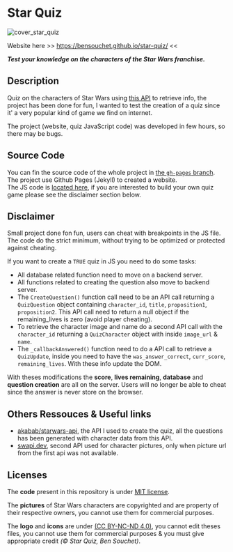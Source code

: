 # Star Quiz

![cover_star_quiz](https://user-images.githubusercontent.com/17025808/158056883-2e9fb605-18d5-4970-ad2b-8fa9d4d89c50.png)

Website here >> https://bensouchet.github.io/star-quiz/ <<

***Test your knowledge on the characters of the Star Wars franchise.***

## Description

Quiz on the characters of Star Wars using [this API](https://github.com/akabab/starwars-api) to retrieve info, the project has been done for fun, I wanted to test the creation of a quiz since it' a very popular kind of game we find on internet.

The project (website, quiz JavaScript code) was developed in few hours, so there may be bugs.

## Source Code

You can fin the source code of the whole project in [the `gh-pages` branch](https://github.com/BenSouchet/star-quiz/tree/gh-pages).  
The project use Github Pages (Jekyll) to created a website.  
The JS code is [located here](https://github.com/BenSouchet/star-quiz/blob/gh-pages/assets/js/main.js), if you are interested to build your own quiz game please see the disclaimer section below.

## Disclaimer

Small project done fon fun, users can cheat with breakpoints in the JS file. The code do the strict minimum, without trying to be optimized or protected against cheating.

If you want to create a `TRUE` quiz in JS you need to do some tasks:
 - All database related function need to move on a backend server.
 - All functions related to creating the question also move to backend server.
 - The `CreateQuestion()` function call need to be an API call returning a `QuizQuestion` object containing `character_id`, `title`, `proposition1`, `proposition2`. This API call need to return a null object if the remaining_lives is zero (avoid player cheating).
 - To retrieve the character image and name do a second API call with the `character_id` returning a `QuizCharacter` object with inside `image_url` & `name`.
 - The `_callbackAnswered()` function need to do a API call to retrieve a `QuizUpdate`, inside you need to have the `was_answer_correct`, `curr_score`, `remaining_lives`. With these info update the DOM.

With theses modifications the **score**, **lives remaining**, **database** and **question creation** are all on the server. Users will no longer be able to cheat since the answer is never store on the browser.

## Others Ressouces & Useful links

 - [akabab/starwars-api](https://github.com/akabab/starwars-api), the API I used to create the quiz, all the questions has been generated with character data from this API. 
 - [swapi.dev](https://swapi.dev/), second API used for character pictures, only when picture url from the first api was not available.

## Licenses

The **code** present in this repository is under [MIT license](https://github.com/BenSouchet/star-quiz/blob/main/LICENSE).

The **pictures** of Star Wars characters are copyrighted and are property of their respective owners,  you cannot use them for commercial purposes.

The **logo** and **icons** are under [(CC BY-NC-ND 4.0)](https://creativecommons.org/licenses/by-nc-nd/4.0/), you cannot edit theses files, you cannot use them for commercial purposes & you must give appropriate credit *(© Star Quiz, Ben Souchet)*.
